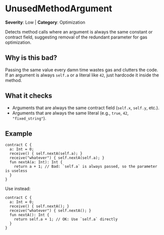 # UnusedMethodArgument
**Severity**: Low | **Category**: Optimization

Detects method calls where an argument is always the same constant or contract field,
suggesting removal of the redundant parameter for gas optimization.

## Why is this bad?
Passing the same value every damn time wastes gas and clutters the code.
If an argument is always `self.a` or a literal like `42`, just hardcode it inside the method.

## What it checks
- Arguments that are always the same contract field (`self.x`, `self.y`, etc.).
- Arguments that are always the same literal (e.g., `true`, `42`, `"fixed_string"`).

## Example

```tact
contract C {
  a: Int = 0;
  receive() { self.nextA(self.a); }
  receive("whatever") { self.nextA(self.a); }
  fun nextA(a: Int): Int {
    return a + 1; // Bad: `self.a` is always passed, so the parameter is useless
  }
}
```

Use instead:
```tact
contract C {
  a: Int = 0;
  receive() { self.nextA(); }
  receive("whatever") { self.nextA(); }
  fun nextA(): Int {
    return self.a + 1; // OK: Use `self.a` directly
  }
}
```
